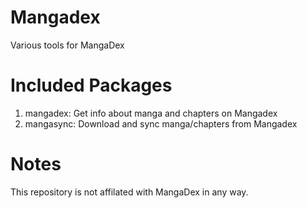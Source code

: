 # Mangadex
Various tools for MangaDex
# Included Packages
1. mangadex: Get info about manga and chapters on Mangadex
2. mangasync: Download and sync manga/chapters from Mangadex

# Notes
This repository is not affilated with MangaDex in any way.
